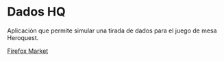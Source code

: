Dados HQ
==============

Aplicación que permite simular una tirada de dados para el juego de mesa Heroquest.

[Firefox Market](https://marketplace.firefox.com/app/dados-hq/)
